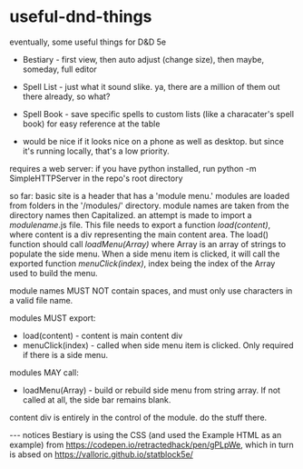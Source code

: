 # useful-dnd-things
eventually, some useful things for D&amp;D 5e

- Bestiary - first view, then auto adjust (change size), then maybe, someday, full editor

- Spell List - just what it sound slike. ya, there are a million of them out there already, so what?

- Spell Book - save specific spells to custom lists (like a characater's spell book) for easy reference at the table

- would be nice if it looks nice on a phone as well as desktop. but since it's running locally, that's a low priority.

requires a web server: if you have python installed, run python -m SimpleHTTPServer in the repo's root directory

so far:
basic site is a header that has a 'module menu.' modules are loaded from folders in the '/modules/' directory. module names are taken from the directory names then Capitalized. an attempt is made to import a *modulename*.js file. This file needs to export a function *load(content)*, where content is a div representing the main content area. The load() function should call *loadMenu(Array)* where Array is an array of strings to populate the side menu. When a side menu item is clicked, it will call the exported function *menuClick(index)*, index being the index of the Array used to build the menu.

module names MUST NOT contain spaces, and must only use characters in a valid file name.

modules MUST export:
- load(content) - content is main content div
- menuClick(index) - called when side menu item is clicked. Only required if there is a side menu.

modules MAY call:
- loadMenu(Array) - build or rebuild side menu from string array. If not called at all, the side bar remains blank.

content div is entirely in the control of the module. do the stuff there.


--- notices
Bestiary is using the CSS (and used the Example HTML as an example) from https://codepen.io/retractedhack/pen/gPLpWe, which in turn is absed on https://valloric.github.io/statblock5e/


